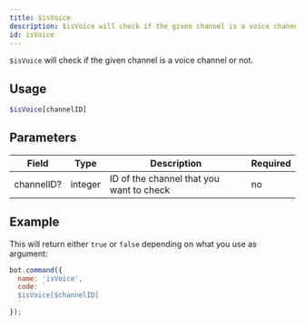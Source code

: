 ```yaml
---
title: $isVoice 
description: $isVoice will check if the given channel is a voice channel or not.
id: isVoice
---
```


`$isVoice` will check if the given channel is a voice channel or not.

## Usage

```php
$isVoice[channelID]
```

## Parameters 


| Field      | Type    | Description                              | Required |
| ---------- | ------- | ---------------------------------------- | -------- |
| channelID? | integer | ID of the channel that you want to check | no       |


## Example

This will return either `true` or `false` depending on what you use as argument:

```javascript
bot.command({
  name: 'isVoice',
  code: `
  $isVoice[$channelID]
  `
});
```